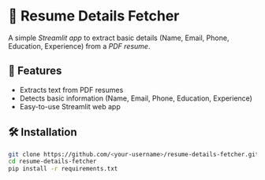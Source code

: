 # 📄 Resume Details Fetcher

A simple *Streamlit app* to extract basic details (Name, Email, Phone, Education, Experience) from a *PDF resume*.

## 🚀 Features
- Extracts text from PDF resumes
- Detects basic information (Name, Email, Phone, Education, Experience)
- Easy-to-use Streamlit web app

## 🛠 Installation
```bash
git clone https://github.com/<your-username>/resume-details-fetcher.git
cd resume-details-fetcher
pip install -r requirements.txt
